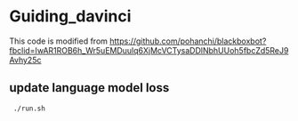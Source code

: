 # Guiding_davinci
This code is modified from https://github.com/pohanchi/blackboxbot?fbclid=IwAR1ROB6h_Wr5uEMDuulq6XjMcVCTysaDDlNbhUUoh5fbcZd5ReJ9Avhy25c



## update language model loss

<pre><code> ./run.sh

